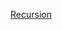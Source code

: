 [Recursion](https://www.geeksforgeeks.org/introduction-to-recursion-data-structure-and-algorithm-tutorials/)

